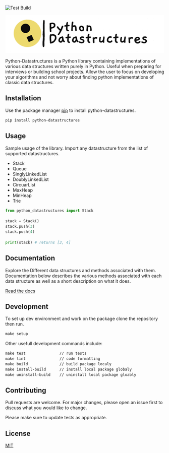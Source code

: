 
![Test Build](https://github.com/TuTomasz/Python-Datastructures/workflows/Test%20Build/badge.svg)

![Screenshot](assets/logo.png)

Python-Datastructures is a Python library containing implementations of various data structures written purely in Python. Useful when preparing for interviews or building school projects. Allow the user to focus on developing your algorithms and not worry about finding python implementations of classic data structures.

## Installation

Use the package manager [pip](https://pip.pypa.io/en/stable/) to install python-datastructures.

```bash
pip install python-datastructures
```

## Usage
Sample usage of the library. Import any datastructure from the list of supported datastructures.

* Stack 
* Queue
* SinglyLinkedList
* DoublyLinkedList
* CircuarList
* MaxHeap
* MinHeap
* Trie 

```python
from python_datastructures import Stack

stack = Stack()
stack.push(3)
stack.push(4)

print(stack) # returns [3, 4]
```
## Documentation


Explore the Different data structures and methods associated with them.
Documentation below describes the various methods associated with each data structure as well as a short description on what it does.

[Read the docs](https://tutomasz.github.io/Python-Datastructures/docs/python_datastructures/index.html)

## Development 

To set up dev environment and work on the package clone the repository then run.

```makefile
make setup
```

Other usefull development commands include:

```makefile
make test               // run tests
make lint               // code formatting
make build              // build package localy
make install-build      // install local package globaly
make uninstall-build    // uninstall local package gloably
```

## Contributing
Pull requests are welcome. For major changes, please open an issue first to discuss what you would like to change.

Please make sure to update tests as appropriate.

## License
[MIT](https://choosealicense.com/licenses/mit/)

